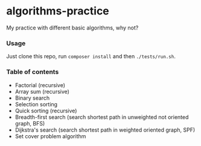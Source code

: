 # algorithms-practice
My practice with different basic algorithms, why not?

### Usage
Just clone this repo, run `composer install` and then `./tests/run.sh`.

### Table of contents
* Factorial (recursive)
* Array sum (recursive)
* Binary search
* Selection sorting
* Quick sorting (recursive)
* Breadth-first search (search shortest path in unweighted not oriented graph, BFS)
* Dijkstra's search (search shortest path in weighted oriented graph, SPF)
* Set cover problem algorithm
